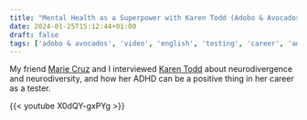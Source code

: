 ```yaml
---
title: "Mental Health as a Superpower with Karen Todd (Adobo & Avocados #28)"
date: 2024-01-25T15:12:44+01:00
draft: false
tags: ['adobo & avocados', 'video', 'english', 'testing', 'career', 'adhd', 'neurodivergence', 'neurodiversity', 'ocd', 'mental health']
---
```

My friend [Marie Cruz](https://testingwithmarie.com) and I interviewed [Karen Todd](https://www.youtube.com/c/KarenTestsStuff) about neurodivergence and neurodiversity, and how her ADHD can be a positive thing in her career as a tester.

{{< youtube X0dQY-gxPYg >}}